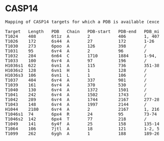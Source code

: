 # CASP14

<pre>
Mapping of CASP14 targets for which a PDB is available (except canceled ones, H1046 and T1072s2)

Target   Length   PDB   Chain   PDB-start   PDB-end   PDB_missing(Target numbering)   Target_breaks(PDB numbering)
T1024    408      6t1z  A       2           406       1, 407-408                      /
T1026    172      6s44  A       27          172       1-26                            /
T1030    273      6poo  A       126         398       /                               /
T1031    95       6vr4  A       2           96        /                               /
T1032    284      6n64  C       1710        1884      1-94, 270-284                   /
T1033    100      6vr4  A       97          196       /                               /
H1036s1  622      6vn1  A       115         736       351-388                         /
H1036s2  128      6vn1  H       1           128       /                               /
H1036s3  106      6vn1  L       1           106       /                               /
T1037    404      6vr4  A       337         901       /                               369-531
T1039    161      6vr4  A       370         530       /                               /
T1040    130      6vr4  A       1372        1501      /                               /
T1041    242      6vr4  A       1502        1743      /                               /
T1042    289      6vr4  A       1744        2167      277-289                         1997-2144
T1043    148      6vr4  A       1997        2144      /                               /
H1044    2180     6vr4  A       2           2167      1, 2168-2180                    /
T1046s1  74       6px4  R       24          95        73-74                           /
T1046s2  142      6px4  T       77          218       /                               /
T1049    141      6y4f  A       25          158       135-141                         /
T1064    106      7jtl  A       18          121       1-2, 50-51                      /
T1099    262      6ygh  A       1           188       189-262                         /
</pre>
